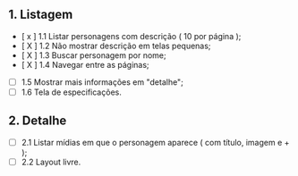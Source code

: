 ## 1. Listagem
- [ x ] 1.1 Listar personagens com descrição ( 10 por página );
- [ X ] 1.2 Não mostrar descrição em telas pequenas;
- [ X ] 1.3 Buscar personagem por nome;
- [ X ] 1.4 Navegar entre as páginas;
- [ ] 1.5 Mostrar mais informações em "detalhe";
- [ ] 1.6 Tela de especificações.

## 2. Detalhe
- [ ] 2.1 Listar mídias em que o personagem aparece ( com título, imagem e + );
- [ ] 2.2 Layout livre.
